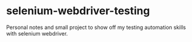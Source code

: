 # selenium-webdriver-testing
Personal notes and small project to show off my testing automation skills with selenium webdriver. 
